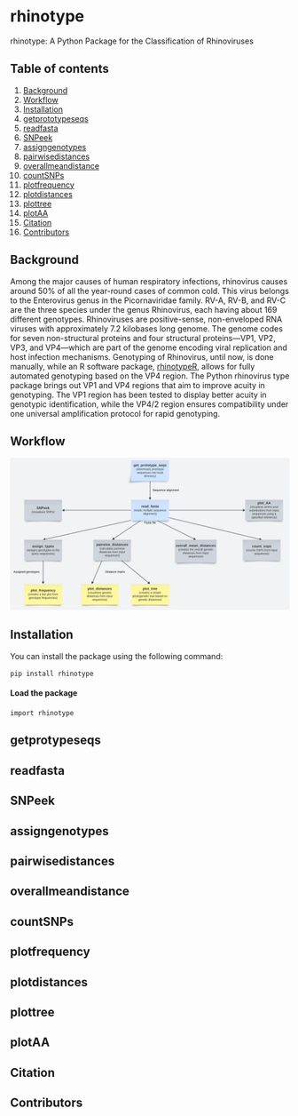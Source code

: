 # rhinotype
rhinotype: A Python Package for the Classification of Rhinoviruses

## Table of contents

1. [Background](#background)
2. [Workflow](#workflow)
3. [Installation](#installation)
4. [getprototypeseqs](#getprototypeseqs)
5. [readfasta](#readfasta)
6. [SNPeek](#snpeek)
7. [assigngenotypes](#assigngenotypes)
8. [pairwisedistances](#pairwisedistances)
9. [overallmeandistance](#overallmeandistance)
10. [countSNPs](#countsnps)
11. [plotfrequency](#plotfrequency)
12. [plotdistances](#plotdistances)
13. [plottree](#plottree)
14. [plotAA](#plotaa)
15. [Citation](#citation)
16. [Contributors](#contributors)

## <a id="background"></a>Background 

Among the major causes of human respiratory infections, rhinovirus causes around 50% of all the year-round cases of common cold. This virus belongs to the Enterovirus genus in the Picornaviridae family. RV-A, RV-B, and RV-C are the three species under the genus Rhinovirus, each having about 169 different genotypes. Rhinoviruses are positive-sense, non-enveloped RNA viruses with approximately 7.2 kilobases long genome. The genome codes for seven non-structural proteins and four structural proteins—VP1, VP2, VP3, and VP4—which are part of the genome encoding viral replication and host infection mechanisms. Genotyping of Rhinovirus, until now, is done manually, while an R software package, [rhinotypeR](https://github.com/omicscodeathon/rhinotypeR/tree/main), allows for fully automated genotyping based on the VP4 region. The Python rhinovirus type package brings out VP1 and VP4 regions that aim to improve acuity in genotyping. The VP1 region has been tested to display better acuity in genotypic identification, while the VP4/2 region ensures compatibility under one universal amplification protocol for rapid genotyping.

## <a id="workflow"></a>Workflow

![Workflow](https://raw.githubusercontent.com/omicscodeathon/rhinotype/2cf3d0a9f3086fa45aa5183d8149f35bb8b9dee9/figures/rhinotype%20workflow.svg?token=AOBMVDJ2BSISDG3GQPR2QYDGTTRF4)

## <a id="installation"></a>Installation

You can install the package using the following command:

```
pip install rhinotype
```

#### Load the package

```
import rhinotype
```

## <a id="getprototypeseqs"></a>getprotypeseqs

## <a id="readfasta"></a>readfasta

## <a id="snpeek"></a>SNPeek

## <a id="assigngenotypes"></a>assigngenotypes

## <a id="pairwisedistances"></a>pairwisedistances

## <a id="overallmeandistance"></a>overallmeandistance

## <a id="countsnps"></a>countSNPs

## <a id="plotfrequency"></a>plotfrequency

## <a id="plotdistances"></a>plotdistances

## <a id="plottree"></a>plottree

## <a id="plotaa"></a>plotAA

## <a id="citation"></a>Citation

## <a id="contributors"></a>Contributors
